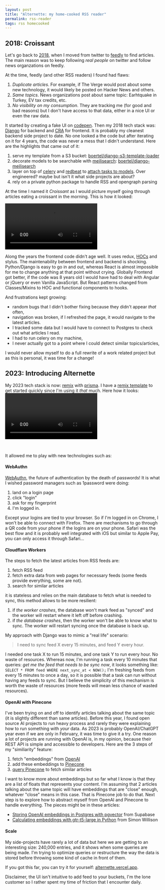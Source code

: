 ```yaml
---
layout: post
title: "Alternette: my home-cooked RSS reader"
permalink: rss-reader
tags: rss homecooked
---
```


## 2018: Croissant

Let's go back to [2018](https://github.com/boertel/croissant-django/commit/aaf980ed398496f79829fd7a55d6f9184aea9c24), when I moved from twitter to [feedly](https://www.feedly.com) to find articles. The main reason was to keep following _real people_ on twitter and follow news organzations on feedly.

At the time, feedly (and other RSS readers) I found had flaws:

1. _Duplicate articles_. For example, if The Verge would post about some new technology, it would likely be posted on Hacker News and others.
2. _Same topics_. News organizations post about same topic: Earhtquake in Turkey, EV tax credits, etc.
3. _No visibility on my consumption_. They are tracking me (for good and bad reasons) but I don't have access to that data, either in a nice UI or even the raw data.

It started by creating a fake UI on [codepen](https://codepen.io/boertel/full/PeroOq). Then my 2018 tech stack was: [Django](https://www.djangoproject.com/) for backend and [CRA](https://create-react-app.dev/) for frontend. It is probably my cleanest backend side project to date. No one looked a the code but after iterating on it for 4 years, the code was never a mess that I didn't understand. Here are the highlights that came out of it:

1. serve my template from a S3 bucket: [boertel/django-s3-template-loader](https://github.com/boertel/django-s3-template-loader)
2. decorate models to be searchable with [meilisearch](https://www.meilisearch.com/): [boertel/django-meilisearch](https://github.com/boertel/django-meilisearch)
3. layer on top of [celery](https://docs.celeryq.dev/en/stable/) and [redbeat](https://github.com/sibson/redbeat/) to [attach tasks to models](https://github.com/boertel/croissant-django/blob/main/backend/feed/models.py#L63-L79). Over engineered? maybe but isn't it what side projects are about?
4. rely on a private python package to handle RSS and opengraph parsing

At the time I named it _Croissant_ as I would picture myself going through articles eating a croissant in the morning. This is how it looked:

<video controls>
    <source src="/media/rss-reader/croissant.mov" type="video/mp4">
</video>
<br />

Along the years the frontend code didn't age well. It uses redux, [HOCs](https://reactjs.org/docs/higher-order-components.html) and stylus. The maintenability between frontend and backend is shocking. Python/Django is easy to go in and out, whereas React is almost impossible for me to change anything at that point without crying. Globally Frontend got better, if the code was 8 years old I would have had to deal with Angular or jQuery or even Vanilla JavaScript. But React patterns changed from Classes/Mixins to HOC and functional components to hooks.

And frustrations kept growing:

- random bugs that I didn't bother fixing because they didn't appear _that_ often,
- navigation was broken, if I refreshed the page, it would navigate to the latest articles.
- I tracked some data but I would have to connect to Postgres to check out what articles I read.
- I had to run celery on my machine,
- I never actually got to a point where I could detect similar topics/articles,

I would never allow myself to do a full rewrite of a work related project but as this is personal, it was time for a change!

## 2023: Introducing Alternette

My 2023 tech stack is now: [remix](https://remix.run/) with [prisma](https://www.prisma.io/). I have a [remix template](https://github.com/boertel/remix-template) to get started quickly since I'm using it _that_ much. Here how it looks:
<video controls>

<source src="/media/rss-reader/alternette.mov" type="video/mp4">
</video>
<br />

It allowed me to play with new technologies such as:

#### WebAuthn

[WebAuthn](https://webauthn.guide/), the future of authentication by the death of passwords! It is what I wished password managers such as 1password were doing:

1. land on a login page
2. click "login"
3. ask for my fingerprint
4. I'm logged in.

Except your logins are tied to your browser. So if I'm logged in on Chrome, I won't be able to connect with Firefox. There are mechanisms to go through a QR code from your phone if the logins are on your phone. Safari was the best flow and it is probably well integrated with iOS but similar to Apple Pay, you can only access it through Safari...

#### Cloudflare Workers

The steps to fetch the latest articles from RSS feeds are:

1. fetch RSS feed
2. fetch extra data from web pages for necessary feeds (some feeds provide everything, some are not).
3. search for similar articles

it is stateless and relies on the main database to fetch what is needed to sync, this method allows to be more resilient:

1. if _the worker crashes_, the database won't mark feed as "synced" and the worker will restart where it left off before crashing.
2. if _the database crashes_, then the worker won't be able to know what to sync. The worker will restart syncing once the database is back up.

My approach with Django was to mimic a "real life" scenario:

> I need to sync feed X every 15 minutes, and feed Y every hour.

I needed one task X to run 15 minutes, and one task Y to run every hour. No waste of resources. Whereas now, I'm running a task every 10 minutes that queries: _get me the feed that needs to be sync now_, it looks something like: `SELECT * FROM feed WHERE next_sync_at < NOW();` I'm freshing feeds from every 15 minutes to once a day, so it is possible that a task can run without having any feeds to sync. But I believe the simplicity of this mechanism is worth the waste of resources (more feeds will mean less chance of wasted resources).

#### OpenAI with Pinecone

I've been trying on and off to identify articles talking about the same topic (it is slightly different than same articles). Before this year, I found open source AI projects to run heavy process and rarely they were explaining how to run something with _your_ data. As 2023 is probably OpenAI/ChatGPT year even if we are only in February, it was time to give it a try. One reason a lot of projects are running with OpenAI is, in my opinion, because their REST API is simple and accessible to developers. Here are the 3 steps of my "similiarity" feature:

1. fetch "embeddings" from [OpenAI](https://platform.openai.com/docs/api-reference/images)
2. add these embeddings to [Pinecone](https://www.pinecone.io/)
3. [query Pinecone](https://docs.pinecone.io/docs/query-data) to fetch similar articles

I want to know more about embeddings but so far what I know is that they are a list of floats that represents your content. I'm assuming that 2 articles talking about the same topic will have embeddings that are "close" enough, whatever "close" means in this case. That is Pinecone job to do that. Next step is to explore how to abstract myself from OpenAI and Pinecone to handle everything. The pieces might be in these articles:

- [Storing OpenAI embeddings in Postgres with pgvector](https://supabase.com/blog/openai-embeddings-postgres-vector) from Supabase
- [Calculating embeddings with gtr-t5-large in Python](https://til.simonwillison.net/python/gtr-t5-large) from Simon Willison

#### Scale

My side-projects have rarely a lot of data but here we are getting to an interesting size: 240,000 entries, and it shows when some queries are being made. I'm trying to optimize queries or restructure the way the data is stored before throwing some kind of cache in front of them.

If you got this far, you can try it for yourself: [alternette.vercel.app](https://alternette.vercel.app).

Disclaimer, the UI isn't intuitive to add feed to your buckets, I'm the lone customer so I rather spent my time of friction that I encounter daily.
